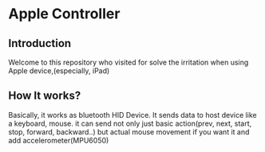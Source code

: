 # Apple Controller

## Introduction

Welcome to this repository who visited for solve the irritation when using Apple device,(especially, iPad)

## How It works?

Basically, it works as bluetooth HID Device. It sends data to host device like a keyboard, mouse. it can send not only just basic action(prev, next, start, stop, forward, backward..) but actual mouse movement if you want it and add   accelerometer(MPU6050)

